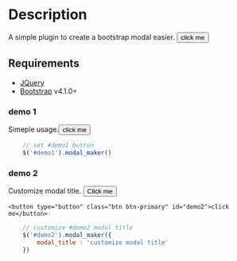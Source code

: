 <link rel="stylesheet" href="https://stackpath.bootstrapcdn.com/bootstrap/4.1.3/css/bootstrap.min.css" integrity="sha384-MCw98/SFnGE8fJT3GXwEOngsV7Zt27NXFoaoApmYm81iuXoPkFOJwJ8ERdknLPMO" crossorigin="anonymous">

# Description

A simple plugin to create a bootstrap modal easier.
<button type="button" class="btn btn-primary" id="demo0">click me</button>

## Requirements
*   [JQuery](https://jquery.com/)
*   [Bootstrap](http://getbootstrap.com/) v4.1.0+

### demo 1
Simeple usage.<button type="button" class="btn btn-primary" id="demo1">click me</button>
```js
    // set #demo1 button
    $('#demo1').modal_maker()
```
### demo 2
Customize modal title. <button type="button" class="btn btn-primary" id="demo2">Click me</button>
```
<button type="button" class="btn btn-primary" id="demo2">click me</button>
```
```js
    // customize #demo2 modal title
    $('#demo2').modal_maker({
        modal_title : 'customize modal title'
    })
```

<!-- Optional JavaScript -->
<!-- jQuery first, then Popper.js, then Bootstrap JS -->
<script src="https://code.jquery.com/jquery-3.3.1.slim.min.js" integrity="sha384-q8i/X+965DzO0rT7abK41JStQIAqVgRVzpbzo5smXKp4YfRvH+8abtTE1Pi6jizo" crossorigin="anonymous"></script>
<script src="https://cdnjs.cloudflare.com/ajax/libs/popper.js/1.14.3/umd/popper.min.js" integrity="sha384-ZMP7rVo3mIykV+2+9J3UJ46jBk0WLaUAdn689aCwoqbBJiSnjAK/l8WvCWPIPm49" crossorigin="anonymous"></script>
<script src="https://stackpath.bootstrapcdn.com/bootstrap/4.1.3/js/bootstrap.min.js" integrity="sha384-ChfqqxuZUCnJSK3+MXmPNIyE6ZbWh2IMqE241rYiqJxyMiZ6OW/JmZQ5stwEULTy" crossorigin="anonymous"></script>
<script src="modal_maker.js"></script>   

<script>
    $( document ).ready(function() {
        /// set #demo0 button
        $('#demo0').modal_maker()
        $('#demo1').modal_maker()
        $('#demo2').modal_maker({
            modal_title : 'customize modal title'
        })
        var ttt = $('<button type="button" class="btn btn-primary">xxx</button>')
            .on('click', function(){
                $('#test').modal_maker('modal_hide')
            })
        
        var ttt2 = $('<input type="text">')

        var taa = $('#test').modal_maker({
            modal_body : ttt2,
            modal_footer : ttt,
            hidden_bs_modal : function( event, modal ){   
                modal.find('input').val('')
            }
        });            

        $('#test2').modal_maker()
        $('#test2').modal_maker('set_modal_body','<h1>tttt</h1>')   
    })
</script>